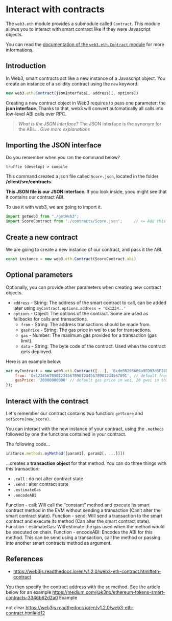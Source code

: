 # Interact with contracts

The `web3.eth` module provides a submodule called `Contract`. This module allows you to interact with smart contract like if they were Javascript objects.

You can read the [documentation of the `web3.eth.Contract` module](https://web3js.readthedocs.io/en/v1.2.0/web3-eth-contract.html) for more informations.


## Introduction

In Web3, smart contracts act like a new instance of a Javascript object. You create an instance of a solidity contract using the `new` keyword.

```javascript
new web3.eth.Contract(jsonInterface[, address][, options])
```

Creating a new contract object in Web3 requires to pass one parameter: the **json interface**.
Thanks to that, web3 will convert automatically all calls into low-level ABI calls over RPC.

> *What is the JSON interface?*
> The JSON interface is the synonym for the ABI.... _Give more explanations_

## Importing the JSON interface

Do you remember when you ran the command below?

```
truffle (develop) > compile
```

This command created a json file called `Score.json`, located in the folder **/client/src/contracts**

**This JSON file is our JSON interface**. If you look inside, yoou might see that it contains our contract ABI.

To use it with web3, we are going to import it.

```javascript
import getWeb3 from "./getWeb3";
import ScoreContract from './contracts/Score.json';     // <= Add this to you App.js file
```

## Create a new contract

We are going to create a new instance of our contract, and pass it the ABI.

```javascript
const instance = new web3.eth.Contract(ScoreContract.abi)
```

## Optional parameters

Optionally, you can provide other parameters when creating new contract objects.

- `address` - String: The address of the smart contract to call, can be added later using `myContract.options.address = '0x1234..'`
- `options` - Object: The options of the contract. Some are used as fallbacks for calls and transactions.
    - `from` - String: The address transactions should be made from.
    - `gasPrice` - String: The gas price in wei to use for transactions.
    - `gas` - Number: The maximum gas provided for a transaction (gas limit).
    - `data` - String: The byte code of the contract. Used when the contract gets deployed.

Here is an example below: 

```javascript
var myContract = new web3.eth.Contract([...], '0xde0B295669a9FD93d5F28D9Ec85E40f4cb697BAe', {
    from: '0x1234567890123456789012345678901234567891', // default from address
    gasPrice: '20000000000' // default gas price in wei, 20 gwei in this case
});
```


## Interact with the contract

Let's remember our contract contains two function: `getScore` and `setScore(new_score)`.

You can interact with the new instance of your contract, using the `.methods` followed by one the functions contained in your contract.

The following code...

```javascript
instance.methods.myMethod([param1[, param2[, ...]]])
```

...creates a **transaction object** for that method. You can do three things with this transaction:

- `.call` : do not alter contract state
- `.send` : alter contract state
- `.estimateGas`
- `.encodeABI`

Function - call: Will call the “constant” method and execute its smart contract method in the EVM without sending a transaction (Can’t alter the smart contract state).
Function - send: Will send a transaction to the smart contract and execute its method (Can alter the smart contract state).
Function - estimateGas: Will estimate the gas used when the method would be executed on chain.
Function - encodeABI: Encodes the ABI for this method. This can be send using a transaction, call the method or passing into another smart contracts method as argument.




## References

- https://web3js.readthedocs.io/en/v1.2.0/web3-eth-contract.html#eth-contract

You then specify the contract address with the `at` method. See the article below for an example
https://medium.com/@k3no/ethereum-tokens-smart-contracts-3346b62d2a0
Example

not clear
https://web3js.readthedocs.io/en/v1.2.0/web3-eth-contract.html#id12

